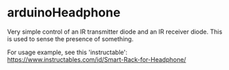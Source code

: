 # arduinoHeadphone

Very simple control of an IR transmitter diode and an IR receiver diode. This is used to sense the presence of something.

For usage example, see this 'instructable': https://www.instructables.com/id/Smart-Rack-for-Headphone/
